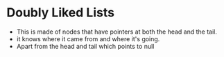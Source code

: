# Doubly Liked Lists
- This is made of nodes that have pointers at both the head and the tail.
- it knows where it came from and where it's going.
- Apart from the head and tail which points to null

